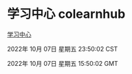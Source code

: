 # 学习中心 colearnhub
[学习中心](http://27.19.33.125:56308/colearnhub/)

2022年 10月 07日 星期五 23:50:02 CST

2022年 10月 07日 星期五 15:50:02 GMT

